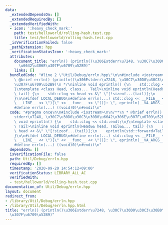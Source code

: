 ```yaml
---
data:
  _extendedDependsOn: []
  _extendedRequiredBy: []
  _extendedVerifiedWith:
  - icon: ':heavy_check_mark:'
    path: test/helloworld/rolling-hash.test.cpp
    title: test/helloworld/rolling-hash.test.cpp
  _isVerificationFailed: false
  _pathExtension: hpp
  _verificationStatusIcon: ':heavy_check_mark:'
  attributes:
    document_title: "errln() (println()\u306Estderr\u7248, \u30C7\u30D0\u30C3\u30B0\
      \u6642\u306E\u307F\u6709\u52B9)"
    links: []
  bundledCode: "#line 2 \"Util/Debug/errln.hpp\"\n\n#include <iostream>\n\n/**\n *\
    \ @brief errln() (println()\u306Estderr\u7248, \u30C7\u30D0\u30C3\u30B0\u6642\u306E\
    \u307F\u6709\u52B9)\n */\ninline void eprintln() {\n    std::clog << std::endl;\n\
    }\ntemplate <class Head, class... Tail>\ninline void eprintln(Head&& head, Tail&&...\
    \ tail) {\n    std::clog << head << &\" \"[!sizeof...(tail)];\n    eprintln(std::forward<Tail>(tail)...);\n\
    }\n\n#ifdef LOCAL_DEBUG\n#define errln(...) std::clog << __FILE__ << \"(\" <<\
    \ __LINE__ << \")[\" << __func__ << \"()]: \", eprintln(__VA_ARGS__)\n#else\n\
    #define errln(...) ((void)0)\n#endif\n"
  code: "#pragma once\n\n#include <iostream>\n\n/**\n * @brief errln() (println()\u306E\
    stderr\u7248, \u30C7\u30D0\u30C3\u30B0\u6642\u306E\u307F\u6709\u52B9)\n */\ninline\
    \ void eprintln() {\n    std::clog << std::endl;\n}\ntemplate <class Head, class...\
    \ Tail>\ninline void eprintln(Head&& head, Tail&&... tail) {\n    std::clog <<\
    \ head << &\" \"[!sizeof...(tail)];\n    eprintln(std::forward<Tail>(tail)...);\n\
    }\n\n#ifdef LOCAL_DEBUG\n#define errln(...) std::clog << __FILE__ << \"(\" <<\
    \ __LINE__ << \")[\" << __func__ << \"()]: \", eprintln(__VA_ARGS__)\n#else\n\
    #define errln(...) ((void)0)\n#endif\n"
  dependsOn: []
  isVerificationFile: false
  path: Util/Debug/errln.hpp
  requiredBy: []
  timestamp: '2020-09-20 14:54:12+09:00'
  verificationStatus: LIBRARY_ALL_AC
  verifiedWith:
  - test/helloworld/rolling-hash.test.cpp
documentation_of: Util/Debug/errln.hpp
layout: document
redirect_from:
- /library/Util/Debug/errln.hpp
- /library/Util/Debug/errln.hpp.html
title: "errln() (println()\u306Estderr\u7248, \u30C7\u30D0\u30C3\u30B0\u6642\u306E\
  \u307F\u6709\u52B9)"
---
```

